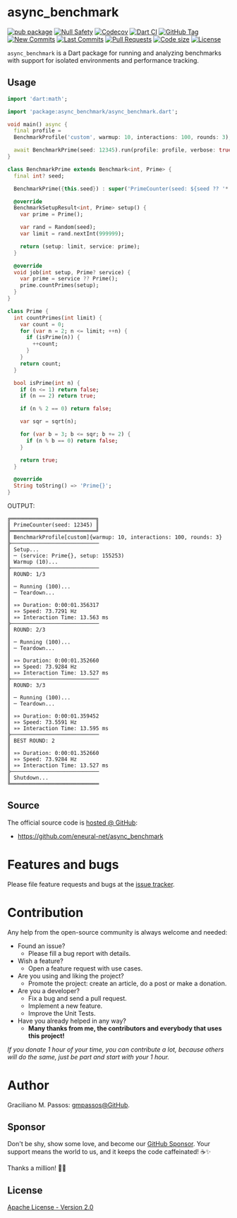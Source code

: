 # async_benchmark

[![pub package](https://img.shields.io/pub/v/async_benchmark.svg?logo=dart&logoColor=00b9fc)](https://pub.dev/packages/async_benchmark)
[![Null Safety](https://img.shields.io/badge/null-safety-brightgreen)](https://dart.dev/null-safety)
[![Codecov](https://img.shields.io/codecov/c/github/eneural-net/async_benchmark)](https://app.codecov.io/gh/eneural-net/async_benchmark)
[![Dart CI](https://github.com/eneural-net/async_benchmark/actions/workflows/dart.yml/badge.svg?branch=master)](https://github.com/eneural-net/async_benchmark/actions/workflows/dart.yml)
[![GitHub Tag](https://img.shields.io/github/v/tag/eneural-net/async_benchmark?logo=git&logoColor=white)](https://github.com/eneural-net/async_benchmark/releases)
[![New Commits](https://img.shields.io/github/commits-since/eneural-net/async_benchmark/latest?logo=git&logoColor=white)](https://github.com/eneural-net/async_benchmark/network)
[![Last Commits](https://img.shields.io/github/last-commit/eneural-net/async_benchmark?logo=git&logoColor=white)](https://github.com/eneural-net/async_benchmark/commits/master)
[![Pull Requests](https://img.shields.io/github/issues-pr/eneural-net/async_benchmark?logo=github&logoColor=white)](https://github.com/eneural-net/async_benchmark/pulls)
[![Code size](https://img.shields.io/github/languages/code-size/eneural-net/async_benchmark?logo=github&logoColor=white)](https://github.com/eneural-net/async_benchmark)
[![License](https://img.shields.io/github/license/eneural-net/async_benchmark?logo=open-source-initiative&logoColor=green)](https://github.com/eneural-net/async_benchmark/blob/master/LICENSE)

`async_benchmark` is a Dart package for running and analyzing benchmarks with support for isolated environments and
performance tracking.

## Usage

```dart
import 'dart:math';

import 'package:async_benchmark/async_benchmark.dart';

void main() async {
  final profile =
  BenchmarkProfile('custom', warmup: 10, interactions: 100, rounds: 3);

  await BenchmarkPrime(seed: 12345).run(profile: profile, verbose: true);
}

class BenchmarkPrime extends Benchmark<int, Prime> {
  final int? seed;

  BenchmarkPrime({this.seed}) : super('PrimeCounter(seed: ${seed ?? '*'})');

  @override
  BenchmarkSetupResult<int, Prime> setup() {
    var prime = Prime();

    var rand = Random(seed);
    var limit = rand.nextInt(999999);

    return (setup: limit, service: prime);
  }

  @override
  void job(int setup, Prime? service) {
    var prime = service ?? Prime();
    prime.countPrimes(setup);
  }
}

class Prime {
  int countPrimes(int limit) {
    var count = 0;
    for (var n = 2; n <= limit; ++n) {
      if (isPrime(n)) {
        ++count;
      }
    }
    return count;
  }

  bool isPrime(int n) {
    if (n <= 1) return false;
    if (n == 2) return true;

    if (n % 2 == 0) return false;

    var sqr = sqrt(n);

    for (var b = 3; b <= sqr; b += 2) {
      if (n % b == 0) return false;
    }

    return true;
  }

  @override
  String toString() => 'Prime{}';
}
```

OUTPUT:

```text
╔═══════════════════════════╗
║ PrimeCounter(seed: 12345) ║
╠═══════════════════════════╝
║ BenchmarkProfile[custom]{warmup: 10, interactions: 100, rounds: 3}
╠────────────────────────────
║ Setup...
║ ─ (service: Prime{}, setup: 155253)
║ Warmup (10)...
╠────────────────────────────
║ ROUND: 1/3
║
║ ─ Running (100)...
║ ─ Teardown...
║
║ »» Duration: 0:00:01.356317
║ »» Speed: 73.7291 Hz
║ »» Interaction Time: 13.563 ms
╠────────────────────────────
║ ROUND: 2/3
║
║ ─ Running (100)...
║ ─ Teardown...
║
║ »» Duration: 0:00:01.352660
║ »» Speed: 73.9284 Hz
║ »» Interaction Time: 13.527 ms
╠────────────────────────────
║ ROUND: 3/3
║
║ ─ Running (100)...
║ ─ Teardown...
║
║ »» Duration: 0:00:01.359452
║ »» Speed: 73.5591 Hz
║ »» Interaction Time: 13.595 ms
╠────────────────────────────
║ BEST ROUND: 2
║
║ »» Duration: 0:00:01.352660
║ »» Speed: 73.9284 Hz
║ »» Interaction Time: 13.527 ms
╠────────────────────────────
║ Shutdown...
╚════════════════════════════
```

## Source

The official source code is [hosted @ GitHub][github_async_benchmark]:

- https://github.com/eneural-net/async_benchmark

[github_async_benchmark]: https://github.com/eneural-net/async_benchmark

# Features and bugs

Please file feature requests and bugs at the [issue tracker][tracker].

[tracker]: https://github.com/eneural-net/async_benchmark/issues

# Contribution

Any help from the open-source community is always welcome and needed:

- Found an issue?
    - Please fill a bug report with details.
- Wish a feature?
    - Open a feature request with use cases.
- Are you using and liking the project?
    - Promote the project: create an article, do a post or make a donation.
- Are you a developer?
    - Fix a bug and send a pull request.
    - Implement a new feature.
    - Improve the Unit Tests.
- Have you already helped in any way?
    - **Many thanks from me, the contributors and everybody that uses this project!**

*If you donate 1 hour of your time, you can contribute a lot,
because others will do the same, just be part and start with your 1 hour.*

# Author

Graciliano M. Passos: [gmpassos@GitHub][github].

[github]: https://github.com/gmpassos

## Sponsor

Don't be shy, show some love, and become our [GitHub Sponsor][github_sponsors].
Your support means the world to us, and it keeps the code caffeinated! ☕✨

Thanks a million! 🚀😄

[github_sponsors]: https://github.com/sponsors/gmpassos

## License

[Apache License - Version 2.0][apache_license]

[apache_license]: https://www.apache.org/licenses/LICENSE-2.0.txt
